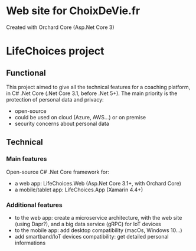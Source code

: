 # Web site for ChoixDeVie.fr
Created with Orchard Core (Asp.Net Core 3)

# LifeChoices project
## Functional
This project aimed to give all the technical features for a coaching platform, in C# .Net Core (.Net Core 3.1, before .Net 5+).
The main priority is the protection of personal data and privacy:
- open-source
- could be used on cloud (Azure, AWS...) or on premise
- security concerns about personal data

## Technical
### Main features
Open-source C# .Net Core framework for:
- a web app: LifeChoices.Web (Asp.Net Core 3.1+, with Orchard Core)
- a mobile/tablet app: LifeChoices.App (Xamarin 4.4+)
### Additional features
- to the web app: create a microservice architecture, with the web site (using Dapr?), and a big data service (gRPC) for IoT devices
- to the mobile app: add desktop compatibility (macOs, Windows 10...)
- add smartband/IoT devices compatibility: get detailed personal informations
